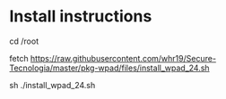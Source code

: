 # Install instructions

cd /root

fetch https://raw.githubusercontent.com/whr19/Secure-Tecnologia/master/pkg-wpad/files/install_wpad_24.sh

sh ./install_wpad_24.sh

